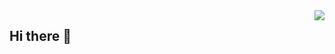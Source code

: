 <img align="right" src="https://github-readme-stats.vercel.app/api?username=Dandelionym&show_icons=true&icon_color=CE1D2D&text_color=718096&bg_color=ffffff&hide_title=true" />


## Hi there 👋

<!--
**Dandelionym/Dandelionym** is a ✨ _special_ ✨ repository because its `README.md` (this file) appears on your GitHub profile.

Here are some ideas to get you started:

- 🔭 I’m currently working on ...
- 🌱 I’m currently learning ...
- 👯 I’m looking to collaborate on ...
- 🤔 I’m looking for help with ...
- 💬 Ask me about ...
- 📫 How to reach me: ...
- 😄 Pronouns: ...
- ⚡ Fun fact: ...
-->
